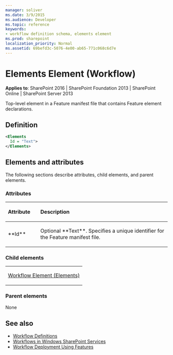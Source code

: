 ```yaml
---
manager: soliver
ms.date: 3/9/2015
ms.audience: Developer
ms.topic: reference
keywords:
- workflow definition schema, elements element
ms.prod: sharepoint
localization_priority: Normal
ms.assetid: 69befd3c-5076-4e00-ab65-771c068c6d7e
---
```


# Elements Element (Workflow)

**Applies to**: SharePoint 2016 | SharePoint Foundation 2013 | SharePoint Online | SharePoint Server 2013

Top-level element in a Feature manifest file that contains Feature element declarations.

## Definition

```XML
<Elements
  Id = "Text">
</Elements>
```

## Elements and attributes

The following sections describe attributes, child elements, and parent elements.

### Attributes

<table>
<colgroup>
<col width="20%" />
<col width="80%" />
</colgroup>
<thead>
<tr class="header">
<th align="left"><p>Attribute</p></th>
<th align="left"><p>Description</p></th>
</tr>
</thead>
<tbody>
<tr class="odd">
<td align="left"><p>**Id**</p></td>
<td align="left"><p>Optional **Text**. Specifies a unique identifier for the Feature manifest file.</p></td>
</tr>
</tbody>
</table>

### Child elements

<table>
<colgroup>
<col width="100%" />
</colgroup>
<tbody>
<tr class="odd">
<td align="left"><p><a href="workflow-element-elements.md">Workflow Element (Elements)</a></p></td>
</tr>
</tbody>
</table>

### Parent elements

None

## See also

- [Workflow Definitions](workflow-definitions.md)
- [Workflows in Windows SharePoint Services](https://msdn.microsoft.com/library/be0888d4-20b2-4d39-bf28-2d8a71829d8e(Office.15).aspx)
- [Workflow Deployment Using Features](https://msdn.microsoft.com/library/ad294f09-483d-4e87-bd19-fa37795ed558(Office.15).aspx)







